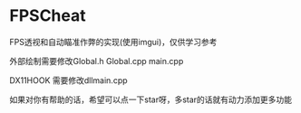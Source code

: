 # FPSCheat
FPS透视和自动瞄准作弊的实现(使用imgui)，仅供学习参考

外部绘制需要修改Global.h Global.cpp main.cpp

DX11HOOK 需要修改dllmain.cpp

如果对你有帮助的话，希望可以点一下star呀，多star的话就有动力添加更多功能
